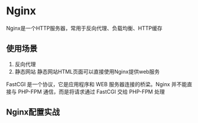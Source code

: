# Nginx
Nginx是一个HTTP服务器，常用于反向代理、负载均衡、HTTP缓存

## 使用场景
1. 反向代理
2. 静态网站
静态网站HTML页面可以直接使用Nginx提供web服务

FastCGI 是一个协议，它是应用程序和 WEB 服务器连接的桥梁。Nginx 并不能直接与 PHP-FPM 通信，而是将请求通过 FastCGI 交给 PHP-FPM 处理


## Nginx配置实战





